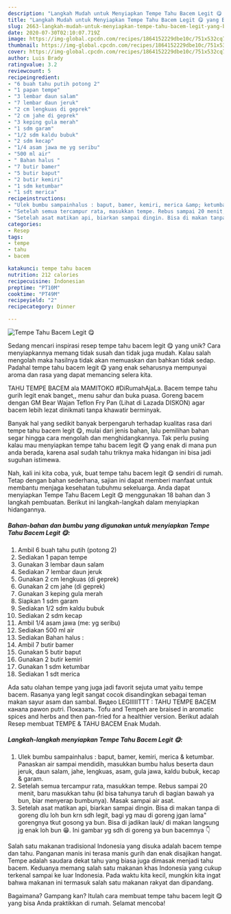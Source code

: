```yaml
---
description: "Langkah Mudah untuk Menyiapkan Tempe Tahu Bacem Legit 😋 yang Bikin Ngiler"
title: "Langkah Mudah untuk Menyiapkan Tempe Tahu Bacem Legit 😋 yang Bikin Ngiler"
slug: 2663-langkah-mudah-untuk-menyiapkan-tempe-tahu-bacem-legit-yang-bikin-ngiler
date: 2020-07-30T02:10:07.719Z
image: https://img-global.cpcdn.com/recipes/1864152229dbe10c/751x532cq70/tempe-tahu-bacem-legit-😋-foto-resep-utama.jpg
thumbnail: https://img-global.cpcdn.com/recipes/1864152229dbe10c/751x532cq70/tempe-tahu-bacem-legit-😋-foto-resep-utama.jpg
cover: https://img-global.cpcdn.com/recipes/1864152229dbe10c/751x532cq70/tempe-tahu-bacem-legit-😋-foto-resep-utama.jpg
author: Luis Brady
ratingvalue: 3.2
reviewcount: 5
recipeingredient:
- "6 buah tahu putih potong 2"
- "1 papan tempe"
- "3 lembar daun salam"
- "7 lembar daun jeruk"
- "2 cm lengkuas di geprek"
- "2 cm jahe di geprek"
- "3 keping gula merah"
- "1 sdm garam"
- "1/2 sdm kaldu bubuk"
- "2 sdm kecap"
- "1/4 asam jawa me yg seribu"
- "500 ml air"
- " Bahan halus "
- "7 butir bamer"
- "5 butir baput"
- "2 butir kemiri"
- "1 sdm ketumbar"
- "1 sdt merica"
recipeinstructions:
- "Ulek bumbu sampainhalus : baput, bamer, kemiri, merica &amp; ketumbar. Panaskan air sampai mendidih, masukkan bumbu halus beserta daun jeruk, daun salam, jahe, lengkuas, asam, gula jawa, kaldu bubuk, kecap &amp; garam."
- "Setelah semua tercampur rata, masukkan tempe. Rebus sampai 20 menit, baru masukkan tahu (kl bisa tahunya taruh di bagian bawah ya bun, biar menyerap bumbunya). Masak sampai air asat."
- "Setelah asat matikan api, biarkan sampai dingin. Bisa di makan tanpa di goreng dlu loh bun krn sdh legit, bagi yg mau di goreng jgan lama&#34; gorengnya tkut gosong ya bun. Bisa di jadikan lauk/ di makan langsung jg enak loh bun 😁. Ini gambar yg sdh di goreng ya bun bacemnya 👇"
categories:
- Resep
tags:
- tempe
- tahu
- bacem

katakunci: tempe tahu bacem 
nutrition: 212 calories
recipecuisine: Indonesian
preptime: "PT10M"
cooktime: "PT49M"
recipeyield: "2"
recipecategory: Dinner

---
```



![Tempe Tahu Bacem Legit 😋](https://img-global.cpcdn.com/recipes/1864152229dbe10c/751x532cq70/tempe-tahu-bacem-legit-😋-foto-resep-utama.jpg)

Sedang mencari inspirasi resep tempe tahu bacem legit 😋 yang unik? Cara menyiapkannya memang tidak susah dan tidak juga mudah. Kalau salah mengolah maka hasilnya tidak akan memuaskan dan bahkan tidak sedap. Padahal tempe tahu bacem legit 😋 yang enak seharusnya mempunyai aroma dan rasa yang dapat memancing selera kita.

TAHU TEMPE BACEM ala MAMITOKO #DiRumahAjaLa. Bacem tempe tahu gurih legit enak banget,, menu sahur dan buka puasa. Goreng bacem dengan GM Bear Wajan Teflon Fry Pan (Lihat di Lazada DISKON) agar bacem lebih lezat dinikmati tanpa khawatir berminyak.

Banyak hal yang sedikit banyak berpengaruh terhadap kualitas rasa dari tempe tahu bacem legit 😋, mulai dari jenis bahan, lalu pemilihan bahan segar hingga cara mengolah dan menghidangkannya. Tak perlu pusing kalau mau menyiapkan tempe tahu bacem legit 😋 yang enak di mana pun anda berada, karena asal sudah tahu triknya maka hidangan ini bisa jadi suguhan istimewa.


Nah, kali ini kita coba, yuk, buat tempe tahu bacem legit 😋 sendiri di rumah. Tetap dengan bahan sederhana, sajian ini dapat memberi manfaat untuk membantu menjaga kesehatan tubuhmu sekeluarga. Anda dapat menyiapkan Tempe Tahu Bacem Legit 😋 menggunakan 18 bahan dan 3 langkah pembuatan. Berikut ini langkah-langkah dalam menyiapkan hidangannya.

<!--inarticleads1-->

##### Bahan-bahan dan bumbu yang digunakan untuk menyiapkan Tempe Tahu Bacem Legit 😋:

1. Ambil 6 buah tahu putih (potong 2)
1. Sediakan 1 papan tempe
1. Gunakan 3 lembar daun salam
1. Sediakan 7 lembar daun jeruk
1. Gunakan 2 cm lengkuas (di geprek)
1. Gunakan 2 cm jahe (di geprek)
1. Gunakan 3 keping gula merah
1. Siapkan 1 sdm garam
1. Sediakan 1/2 sdm kaldu bubuk
1. Sediakan 2 sdm kecap
1. Ambil 1/4 asam jawa (me: yg seribu)
1. Sediakan 500 ml air
1. Sediakan  Bahan halus :
1. Ambil 7 butir bamer
1. Gunakan 5 butir baput
1. Gunakan 2 butir kemiri
1. Gunakan 1 sdm ketumbar
1. Sediakan 1 sdt merica


Ada satu olahan tempe yang juga jadi favorit sejuta umat yaitu tempe bacem. Rasanya yang legit sangat cocok disandingkan sebagai teman makan sayur asam dan sambal. Видео LEGIIIIITTT : TAHU TEMPE BACEM канала pawon putri. Показать. Tofu and Tempeh are braised in aromatic spices and herbs and then pan-fried for a healthier version. Berikut adalah Resep membuat TEMPE &amp; TAHU BACEM Enak Mudah. 

<!--inarticleads2-->

##### Langkah-langkah menyiapkan Tempe Tahu Bacem Legit 😋:

1. Ulek bumbu sampainhalus : baput, bamer, kemiri, merica &amp; ketumbar. Panaskan air sampai mendidih, masukkan bumbu halus beserta daun jeruk, daun salam, jahe, lengkuas, asam, gula jawa, kaldu bubuk, kecap &amp; garam.
1. Setelah semua tercampur rata, masukkan tempe. Rebus sampai 20 menit, baru masukkan tahu (kl bisa tahunya taruh di bagian bawah ya bun, biar menyerap bumbunya). Masak sampai air asat.
1. Setelah asat matikan api, biarkan sampai dingin. Bisa di makan tanpa di goreng dlu loh bun krn sdh legit, bagi yg mau di goreng jgan lama&#34; gorengnya tkut gosong ya bun. Bisa di jadikan lauk/ di makan langsung jg enak loh bun 😁. Ini gambar yg sdh di goreng ya bun bacemnya 👇


Salah satu makanan tradisional Indonesia yang disuka adalah bacem tempe dan tahu. Panganan manis ini terasa manis gurih dan enak disajikan hangat. Tempe adalah saudara dekat tahu yang biasa juga dimasak menjadi tahu bacem. Keduanya memang salah satu makanan khas Indonesia yang cukup terkenal sampai ke luar Indonesia. Pada waktu kita kecil, mungkin kita ingat bahwa makanan ini termasuk salah satu makanan rakyat dan dipandang. 

Bagaimana? Gampang kan? Itulah cara membuat tempe tahu bacem legit 😋 yang bisa Anda praktikkan di rumah. Selamat mencoba!
